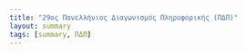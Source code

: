 ```yaml
---
title: "29ος Πανελλήνιος Διαγωνισμός Πληροφορικής (ΠΔΠ)"
layout: summary
tags: [summary, ΠΔΠ]
---
```

